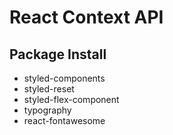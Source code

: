 # React Context API

## Package Install
- styled-components
- styled-reset
- styled-flex-component
- typography
- react-fontawesome